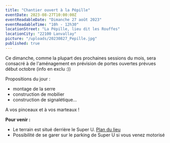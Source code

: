 ```yaml
---
title: "Chantier ouvert à la Pépille"
eventDate: 2023-08-27T10:00:00Z
eventReadableDate: "Dimanche 27 août 2023"
eventReadableTime: "10h - 12h30"
locationStreet: "La Pépille, lieu dit les Rouffes"
locationCity: "22100 Lanvallay"
picture: "/uploads/20230827_Pepille.jpg"
published: true
---
```


Ce dimanche, comme la plupart des prochaines sessions du mois, sera consacré à de l'aménagement en prévision de portes ouvertes prévues début octobre (info en exclu :))

Propositions du jour :

- montage de la serre
- construction de mobilier
- construction de signalétique...

A vos pinceaux et à vos marteaux !

<!--more-->

**Pour venir :**

- Le terrain est situé derrière le Super U. [Plan du lieu](https://www.openstreetmap.org/#map=17/48.44885/-2.01522&layers=N)
- Possibilité de se garer sur le parking de Super U si vous venez motorisé
<!--more-->


